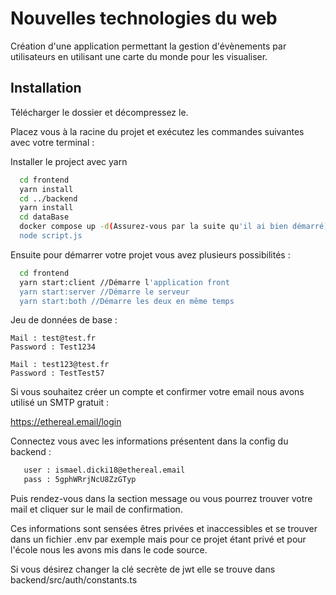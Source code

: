 # Nouvelles technologies du web

Création d'une application permettant la gestion d'évènements par utilisateurs en utilisant une carte du monde pour les visualiser.




## Installation

Télécharger le dossier et décompressez le.


Placez vous à la racine du projet et exécutez les commandes suivantes avec votre terminal : 

Installer le project avec yarn

```bash
  cd frontend
  yarn install
  cd ../backend
  yarn install
  cd dataBase
  docker compose up -d(Assurez-vous par la suite qu'il ai bien démarré)
  node script.js
```

Ensuite pour démarrer votre projet vous avez plusieurs possibilités :

```bash
  cd frontend
  yarn start:client //Démarre l'application front
  yarn start:server //Démarre le serveur
  yarn start:both //Démarre les deux en même temps
```

Jeu de données de base : 
    
    Mail : test@test.fr
    Password : Test1234

    Mail : test123@test.fr
    Password : TestTest57

Si vous souhaitez créer un compte et confirmer votre email nous avons utilisé un SMTP gratuit : 

https://ethereal.email/login

Connectez vous avec les informations présentent dans la config du backend :

```bash
   user : ismael.dicki18@ethereal.email
   pass : 5gphWRrjNcU8ZzGTyp
```

Puis rendez-vous dans la section message ou vous pourrez trouver votre mail et cliquer sur le mail de confirmation.

Ces informations sont sensées êtres privées et inaccessibles et se trouver dans un fichier .env par exemple mais pour ce projet étant privé et pour l'école nous les avons mis dans le code source.

Si vous désirez changer la clé secrète de jwt elle se trouve dans backend/src/auth/constants.ts